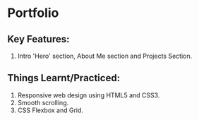# Portfolio

## Key Features:

1. Intro 'Hero' section, About Me section and Projects Section. 

## Things Learnt/Practiced:

1. Responsive web design using HTML5 and CSS3.
2. Smooth scrolling.
3. CSS Flexbox and Grid.
